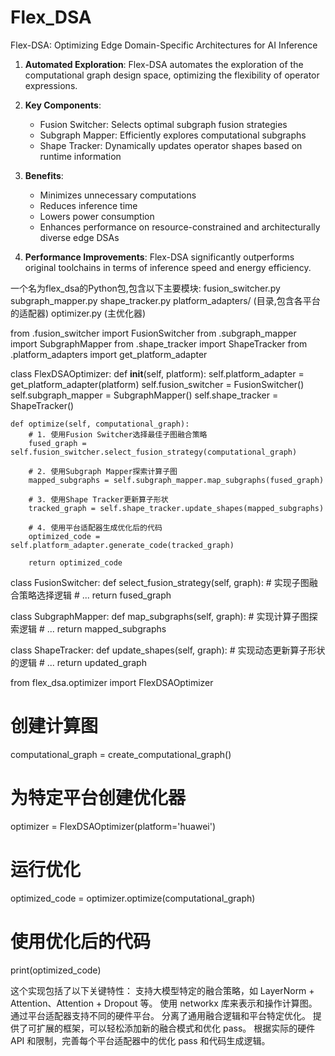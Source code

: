# Flex_DSA
Flex-DSA: Optimizing Edge Domain-Specific Architectures for AI Inference
1. **Automated Exploration**: Flex-DSA automates the exploration of the computational graph design space, optimizing the flexibility of operator expressions.

2. **Key Components**:
   - Fusion Switcher: Selects optimal subgraph fusion strategies
   - Subgraph Mapper: Efficiently explores computational subgraphs
   - Shape Tracker: Dynamically updates operator shapes based on runtime information

3. **Benefits**:
   - Minimizes unnecessary computations
   - Reduces inference time
   - Lowers power consumption
   - Enhances performance on resource-constrained and architecturally diverse edge DSAs

4. **Performance Improvements**: Flex-DSA significantly outperforms original toolchains in terms of inference speed and energy efficiency.

一个名为flex_dsa的Python包,包含以下主要模块:
fusion_switcher.py
subgraph_mapper.py
shape_tracker.py
platform_adapters/ (目录,包含各平台的适配器)
optimizer.py (主优化器)

from .fusion_switcher import FusionSwitcher
from .subgraph_mapper import SubgraphMapper
from .shape_tracker import ShapeTracker
from .platform_adapters import get_platform_adapter

class FlexDSAOptimizer:
    def __init__(self, platform):
        self.platform_adapter = get_platform_adapter(platform)
        self.fusion_switcher = FusionSwitcher()
        self.subgraph_mapper = SubgraphMapper()
        self.shape_tracker = ShapeTracker()

    def optimize(self, computational_graph):
        # 1. 使用Fusion Switcher选择最佳子图融合策略
        fused_graph = self.fusion_switcher.select_fusion_strategy(computational_graph)
        
        # 2. 使用Subgraph Mapper探索计算子图
        mapped_subgraphs = self.subgraph_mapper.map_subgraphs(fused_graph)
        
        # 3. 使用Shape Tracker更新算子形状
        tracked_graph = self.shape_tracker.update_shapes(mapped_subgraphs)
        
        # 4. 使用平台适配器生成优化后的代码
        optimized_code = self.platform_adapter.generate_code(tracked_graph)
        
        return optimized_code


class FusionSwitcher:
    def select_fusion_strategy(self, graph):
        # 实现子图融合策略选择逻辑
        # ...
        return fused_graph


class SubgraphMapper:
    def map_subgraphs(self, graph):
        # 实现计算子图探索逻辑
        # ...
        return mapped_subgraphs


class ShapeTracker:
    def update_shapes(self, graph):
        # 实现动态更新算子形状的逻辑
        # ...
        return updated_graph

from flex_dsa.optimizer import FlexDSAOptimizer

# 创建计算图
computational_graph = create_computational_graph()

# 为特定平台创建优化器
optimizer = FlexDSAOptimizer(platform='huawei')

# 运行优化
optimized_code = optimizer.optimize(computational_graph)

# 使用优化后的代码
print(optimized_code)


这个实现包括了以下关键特性：
支持大模型特定的融合策略，如 LayerNorm + Attention、Attention + Dropout 等。
使用 networkx 库来表示和操作计算图。
通过平台适配器支持不同的硬件平台。
分离了通用融合逻辑和平台特定优化。
提供了可扩展的框架，可以轻松添加新的融合模式和优化 pass。
根据实际的硬件 API 和限制，完善每个平台适配器中的优化 pass 和代码生成逻辑。

